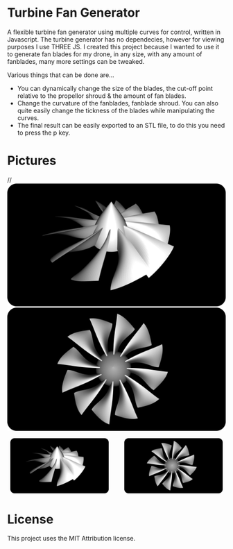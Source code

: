 # Turbine Fan Generator
A flexible turbine fan generator using multiple curves for control, written in Javascript. The turbine generator has no dependecies, however for viewing purposes I use THREE JS. 
I created this project because I wanted to use it to generate fan blades for my drone, in any size, with any amount of fanblades, many more settings can be tweaked.

Various things that can be done are...
* You can dynamically change the size of the blades, the cut-off point relative to the propellor shroud & the amount of fan blades. 
* Change the curvature of the fanblades, fanblade shroud. You can also quite easily change the tickness of the blades while manipulating the curves. 
* The final result can be easily exported to an STL file, to do this you need to press the p key.

# Pictures
//![screenshot](images/0.png) ![screenshot](images/1.png)

<p align="center">
  <img src="./images/0.png" width="45%">
  &nbsp; &nbsp; &nbsp; &nbsp;
  <img src="./images/1.png" width="45%">
</p>

# License
This project uses the MIT Attribution license.
